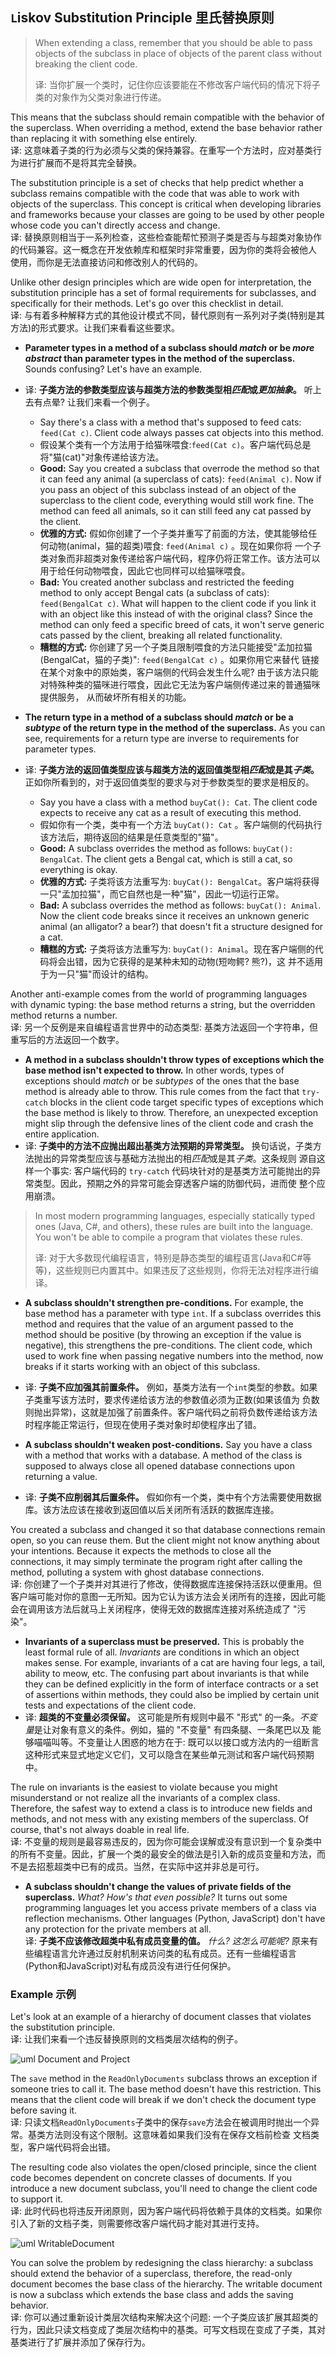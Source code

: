 ## `L`iskov Substitution Principle 里氏替换原则

> When extending a class, remember that you should be able to pass objects of the subclass in place of objects of the 
> parent class without breaking the client code.
> 
> 译: 当你扩展一个类时，记住你应该要能在不修改客户端代码的情况下将子类的对象作为父类对象进行传递。

This means that the subclass should remain compatible with the behavior of the superclass. When overriding a method,
extend the base behavior rather than replacing it with something else entirely.   
译: 这意味着子类的行为必须与父类的保持兼容。在重写一个方法时，应对基类行为进行扩展而不是将其完全替换。

The substitution principle is a set of checks that help predict whether a subclass remains compatible with the code 
that was able to work with objects of the superclass. This concept is critical when developing libraries and frameworks 
because your classes are going to be used by other people whose code you can't directly access and change.   
译: 替换原则相当于一系列检查，这些检查能帮忙预测子类是否与与超类对象协作的代码兼容。这一概念在开发依赖库和框架时非常重要，因为你的类将会被他人
使用，而你是无法直接访问和修改别人的代码的。

Unlike other design principles which are wide open for interpretation, the substitution principle has a set of formal
requirements for subclasses, and specifically for their methods. Let's go over this checklist in detail.   
译: 与有着多种解释方式的其他设计模式不同，替代原则有一系列对子类(特别是其方法)的形式要求。让我们来看看这些要求。

- **Parameter types in a method of a subclass should *match* or be *more abstract* than parameter types in the method of 
the superclass.** Sounds confusing? Let's have an example.
- 译: **子类方法的参数类型应该与超类方法的参数类型相*匹配*或*更加抽象*。** 听上去有点晕? 让我们来看一个例子。
  - Say there's a class with a method that's supposed to feed cats: `feed(Cat c)`. Client code always passes cat objects
    into this method.
  - 假设某个类有一个方法用于给猫咪喂食:`feed(Cat c)`。客户端代码总是将"猫(cat)"对象传递给该方法。
  - **Good:** Say you created a subclass that overrode the method so that it can feed any animal (a superclass of cats):
    `feed(Animal c)`. Now if you pass an object of this subclass instead of an object of the superclass to the client 
    code, everything would still work fine. The method can feed all animals, so it can still feed any cat passed by the 
    client.
  - **优雅的方式:** 假如你创建了一个子类并重写了前面的方法，使其能够给任何动物(animal，猫的超类)喂食: `feed(Animal c)` 。现在如果你将 
    一个子类对象而非超类对象传递给客户端代码，程序仍将正常工作。该方法可以用于给任何动物喂食，因此它也同样可以给猫咪喂食。
  - **Bad:** You created another subclass and restricted the feeding method to only accept Bengal cats (a subclass of 
    cats): `feed(BengalCat c)`. What will happen to the client code if you link it with an object like this instead of 
    with the original class? Since the method can only feed a specific breed of cats, it won't serve generic cats passed 
    by the client, breaking all related functionality.
  - **糟糕的方式:** 你创建了另一个子类且限制喂食的方法只能接受"孟加拉猫(BengalCat，猫的子类)": `feed(BengalCat c)` 。如果你用它来替代
    链接在某个对象中的原始类，客户端侧的代码会发生什么呢? 由于该方法只能对特殊种类的猫咪进行喂食，因此它无法为客户端侧传递过来的普通猫咪提供服务，
    从而破坏所有相关的功能。

- **The return type in a method of a subclass should *match* or be a *subtype* of the return type in the method of the 
superclass.** As you can see, requirements for a return type are inverse to requirements for parameter types.
- 译: **子类方法的返回值类型应该与超类方法的返回值类型相*匹配*或是其*子类*。** 正如你所看到的，对于返回值类型的要求与对于参数类型的要求是相反的。
  - Say you have a class with a method `buyCat(): Cat`. The client code expects to receive any cat as a result of 
  executing this method.
  - 假如你有一个类，类中有一个方法 `buyCat(): Cat` 。客户端侧的代码执行该方法后，期待返回的结果是任意类型的"猫"。
  - **Good:** A subclass overrides the method as follows: `buyCat(): BengalCat`. The client gets a Bengal cat, which
    is still a cat, so everything is okay.
  - **优雅的方式:** 子类将该方法重写为: `buyCat(): BengalCat`。客户端将获得一只"孟加拉猫"，而它自然也是一种"猫"，因此一切运行正常。
  - **Bad:** A subclass overrides the method as follows: `buyCat(): Animal`. Now the client code breaks since it receives 
    an unknown generic animal (an alligator? a bear?) that doesn't fit a structure designed for a cat.
  - **糟糕的方式:** 子类将该方法重写为: `buyCat(): Animal`。现在客户端侧的代码将会出错，因为它获得的是某种未知的动物(短吻鳄? 熊?)，这
    并不适用于为一只"猫"而设计的结构。

Another anti-example comes from the world of programming languages with dynamic typing: the base method returns a 
string, but the overridden method returns a number.   
译: 另一个反例是来自编程语言世界中的动态类型: 基类方法返回一个字符串，但重写后的方法返回一个数字。

- **A method in a subclass shouldn't throw types of exceptions which the base method isn't expected to throw.** In other 
words, types of exceptions should *match* or be *subtypes* of the ones that the base method is already able to throw. 
This rule comes from the fact that `try-catch` blocks in the client code target specific types of exceptions which the 
base method is likely to throw. Therefore, an unexpected exception might slip through the defensive lines of the client 
code and crash the entire application.   
- 译: **子类中的方法不应抛出超出基类方法预期的异常类型。** 换句话说，子类方法抛出的异常类型应该与基础方法抛出的相*匹配*或是其*子类*。这条规则
源自这样一个事实: 客户端代码的 `try-catch` 代码块针对的是基类方法可能抛出的异常类型。因此，预期之外的异常可能会穿透客户端的防御代码，进而使
整个应用崩溃。
> In most modern programming languages, especially statically typed ones (Java, C#, and others), these rules are built 
> into the language. You won't be able to compile a program that violates these rules.
> 
> 译: 对于大多数现代编程语言，特别是静态类型的编程语言(Java和C#等等)，这些规则已内置其中。如果违反了这些规则，你将无法对程序进行编译。

- **A subclass shouldn't strengthen pre-conditions.** For example, the base method has a parameter with type `int`. If 
a subclass overrides this method and requires that the value of an argument passed to the method should be positive (by 
throwing an exception if the value is negative), this strengthens the pre-conditions. The client code, which used to 
work fine when passing negative numbers into the method, now breaks if it starts working with an object of this subclass.
- 译: **子类不应加强其前置条件。** 例如，基类方法有一个`int`类型的参数。如果子类重写该方法时，要求传递给该方法的参数值必须为正数(如果该值为
负数则抛出异常)，这就是加强了前置条件。客户端代码之前将负数传递给该方法时程序能正常运行，但现在使用子类对象时却使程序出了错。

- **A subclass shouldn't weaken post-conditions.** Say you have a class with a method that works with a database. A 
method of the class is supposed to always close all opened database connections upon returning a value.   
- 译: **子类不应削弱其后置条件。** 假如你有一个类，类中有个方法需要使用数据库。该方法应该在接收到返回值以后关闭所有活跃的数据库连接。

You created a subclass and changed it so that database connections remain open, so you can reuse them. But the client
might not know anything about your intentions. Because it expects the methods to close all the connections, it may 
simply terminate the program right after calling the method, polluting a system with ghost database connections.   
译: 你创建了一个子类并对其进行了修改，使得数据库连接保持活跃以便重用。但客户端可能对你的意图一无所知。因为它认为该方法会关闭所有的连接，因此可能
会在调用该方法后就马上关闭程序，使得无效的数据库连接对系统造成了 "污染"。

- **Invariants of a superclass must be preserved.** This is probably the least formal rule of all. *Invariants* are 
conditions in which an object makes sense. For example, invariants of a cat are having four legs, a tail, ability to 
meow, etc. The confusing part about invariants is that while they can be defined explicitly in the form of interface 
contracts or a set of assertions within methods, they could also be implied by certain unit tests and expectations of 
the client code.   
- 译: **超类的不变量必须保留。**  这可能是所有规则中最不 "形式" 的一条。*不变量*是让对象有意义的条件。例如，猫的 "不变量" 有四条腿、一条尾巴以及
能够喵喵叫等。不变量让人困惑的地方在于: 既可以以接口或方法内的一组断言这种形式来显式地定义它们，又可以隐含在某些单元测试和客户端代码预期中。

The rule on invariants is the easiest to violate because you might misunderstand or not realize all the invariants of
a complex class. Therefore, the safest way to extend a class is to introduce new fields and methods, and not mess with
any existing members of the superclass. Of course, that's not always doable in real life.   
译: 不变量的规则是最容易违反的，因为你可能会误解或没有意识到一个复杂类中的所有不变量。因此，扩展一个类的最安全的做法是引入新的成员变量和方法，而
不是去招惹超类中已有的成员。当然，在实际中这并非总是可行。

- **A subclass shouldn't change the values of private fields of the superclass.** *What? How's that even possible?* It 
turns out some programming languages let you access private members of a class via reflection mechanisms. Other 
languages (Python, JavaScript) don't have any protection for the private members at all.   
译: **子类不应该修改超类中私有成员变量的值。** *什么? 这怎么可能呢?* 原来有些编程语言允许通过反射机制来访问类的私有成员。还有一些编程语言
(Python和JavaScript)对私有成员没有进行任何保护。

### Example 示例

Let's look at an example of a hierarchy of document classes that violates the substitution principle.   
译: 让我们来看一个违反替换原则的文档类层次结构的例子。

![uml Document and Project](../../../../../assets/uml_Document_Project.png)

The `save` method in the `ReadOnlyDocuments` subclass throws an exception if someone tries to call it. The base method
doesn't have this restriction. This means that the client code will break if we don't check the document type before 
saving it.   
译: 只读文档`ReadOnlyDocuments`子类中的保存`save`方法会在被调用时抛出一个异常。基类方法则没有这个限制。这意味着如果我们没有在保存文档前检查
文档类型，客户端代码将会出错。

The resulting code also violates the open/closed principle, since the client code becomes dependent on concrete classes 
of documents. If you introduce a new document subclass, you'll need to change the client code to support it.   
译: 此时代码也将违反开闭原则，因为客户端代码将依赖于具体的文档类。如果你引入了新的文档子类，则需要修改客户端代码才能对其进行支持。

![uml WritableDocument](../../../../../assets/uml_WritableDocument.png)

You can solve the problem by redesigning the class hierarchy: a subclass should extend the behavior of a superclass,
therefore, the read-only document becomes the base class of the hierarchy. The writable document is now a subclass which
extends the base class and adds the saving behavior.   
译: 你可以通过重新设计类层次结构来解决这个问题: 一个子类应该扩展其超类的行为，因此只读文档变成了类层次结构中的基类。可写文档现在变成了子类，其对
基类进行了扩展并添加了保存行为。
